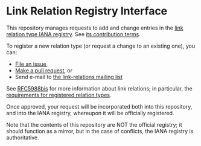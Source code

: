 # Link Relation Registry Interface

This repository manages requests to add and change entries in the [link relation type IANA registry](https://www.iana.org/assignments/link-relations/link-relations.xhtml). See [its contribution terms](.github/CONTRIBUTING.md).

To register a new relation type (or request a change to an existing one), you can:

* [File an issue](https://github.com/link-relations/registry/issues/new),
* [Make a pull request](https://github.com/link-relations/registry/compare), or
* Send e-mail to [the link-relations mailing list](https://www.ietf.org/mailman/listinfo/link-relations)

See [RFC5988bis](https://mnot.github.io/I-D/rfc5988bis/) for more information about link relations; in particular, the [requirements for registered relation types](https://mnot.github.io/I-D/rfc5988bis/#registered).

Once approved, your request will be incorporated both into this repository, and into the IANA registry, whereupon it will be officially registered.

Note that the contents of this repository are NOT the official registry; it should function as a mirror, but in the case of conflicts, the IANA registry is authoritative.
